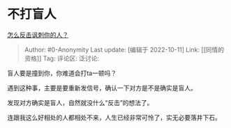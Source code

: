 # 不打盲人
[怎么反击讽刺你的人？](https://www.zhihu.com/question/64386030/answer/2711297693)

> Author: #0-Anonymity
> Last update: [编辑于 2022-10-11]
> Link: [[同情的资格]]
> Tag:
> 评论区:
> 泛讨论:

盲人要是撞到你，你难道会打ta一顿吗？

遇到这种事，主要是要重新发信号，确认一下对方是不是确实是盲人。

发现对方确实是盲人，自然就没什么“反击”的想法了。

连跟我这么好相处的人都相处不来，人生已经非常可怜了，实无必要落井下石。
